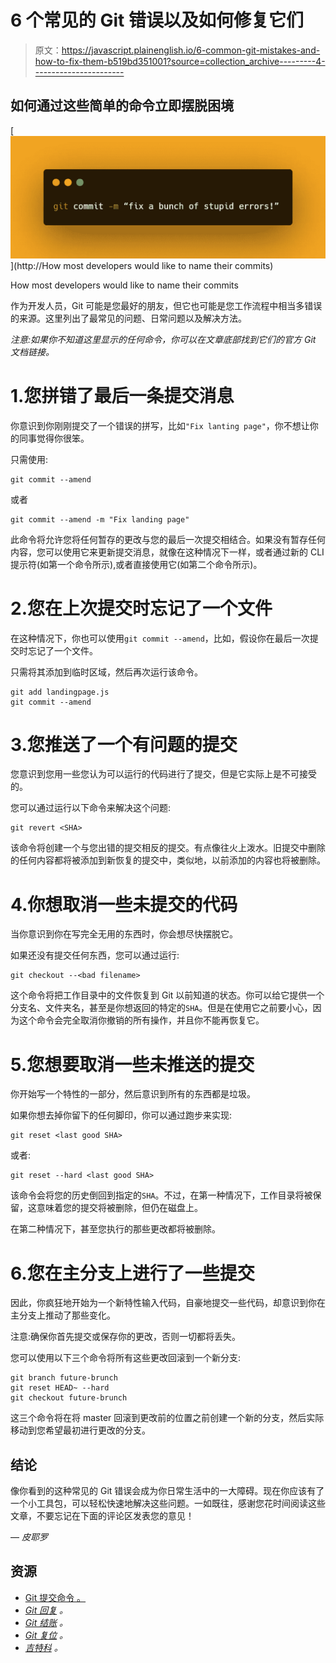 # 6 个常见的 Git 错误以及如何修复它们

> 原文：<https://javascript.plainenglish.io/6-common-git-mistakes-and-how-to-fix-them-b519bd351001?source=collection_archive---------4----------------------->

## 如何通过这些简单的命令立即摆脱困境

[![](img/4f75b123eeb10b6cafac67ab50b27031.png)](http://How most developers would like to name their commits)

How most developers would like to name their commits

作为开发人员，Git 可能是您最好的朋友，但它也可能是您工作流程中相当多错误的来源。这里列出了最常见的问题、日常问题以及解决方法。

*注意:如果你不知道这里显示的任何命令，你可以在文章底部找到它们的官方 Git 文档链接。*

# 1.您拼错了最后一条提交消息

你意识到你刚刚提交了一个错误的拼写，比如`"Fix lanting page"`，你不想让你的同事觉得你很笨。

只需使用:

```
git commit --amend 
```

或者

```
git commit --amend -m "Fix landing page"
```

此命令将允许您将任何暂存的更改与您的最后一次提交相结合。如果没有暂存任何内容，您可以使用它来更新提交消息，就像在这种情况下一样，或者通过新的 CLI 提示符(如第一个命令所示),或者直接使用它(如第二个命令所示)。

# 2.您在上次提交时忘记了一个文件

在这种情况下，你也可以使用`git commit --amend`，比如，假设你在最后一次提交时忘记了一个文件。

只需将其添加到临时区域，然后再次运行该命令。

```
git add landingpage.js
git commit --amend
```

# 3.您推送了一个有问题的提交

您意识到您用一些您认为可以运行的代码进行了提交，但是它实际上是不可接受的。

您可以通过运行以下命令来解决这个问题:

```
git revert <SHA>
```

该命令将创建一个与您出错的提交相反的提交。有点像往火上泼水。旧提交中删除的任何内容都将被添加到新恢复的提交中，类似地，以前添加的内容也将被删除。

# 4.你想取消一些未提交的代码

当你意识到你在写完全无用的东西时，你会想尽快摆脱它。

如果还没有提交任何东西，您可以通过运行:

```
git checkout --<bad filename>
```

这个命令将把工作目录中的文件恢复到 Git 以前知道的状态。你可以给它提供一个分支名、文件夹名，甚至是你想返回的特定的`SHA`。但是在使用它之前要小心，因为这个命令会完全取消你撤销的所有操作，并且你不能再恢复它。

# 5.您想要取消一些未推送的提交

你开始写一个特性的一部分，然后意识到所有的东西都是垃圾。

如果你想去掉你留下的任何脚印，你可以通过跑步来实现:

```
git reset <last good SHA>
```

或者:

```
git reset --hard <last good SHA>
```

该命令会将您的历史倒回到指定的`SHA`。不过，在第一种情况下，工作目录将被保留，这意味着您的提交将被删除，但仍在磁盘上。

在第二种情况下，甚至您执行的那些更改都将被删除。

# 6.您在主分支上进行了一些提交

因此，你疯狂地开始为一个新特性输入代码，自豪地提交一些代码，却意识到你在主分支上推动了那些变化。

注意:确保你首先提交或保存你的更改，否则一切都将丢失。

您可以使用以下三个命令将所有这些更改回滚到一个新分支:

```
git branch future-brunch
git reset HEAD~ --hard
git checkout future-brunch
```

这三个命令将在将 master 回滚到更改前的位置之前创建一个新的分支，然后实际移动到您希望最初进行更改的分支。

## 结论

像你看到的这种常见的 Git 错误会成为你日常生活中的一大障碍。现在你应该有了一个小工具包，可以轻松快速地解决这些问题。一如既往，感谢您花时间阅读这些文章，不要忘记在下面的评论区发表您的意见！

— *皮耶罗*

## 资源

*   [Git 提交命令 。](https://git-scm.com/docs/git-commit)
*   [*Git 回复*](https://git-scm.com/docs/git-revert) *。*
*   [*Git 结账*](https://git-scm.com/docs/git-checkout) *。*
*   [*Git 复位*](https://git-scm.com/docs/git-reset) *。*
*   [*吉特科*](https://git-scm.com/docs/git-branch) *。*